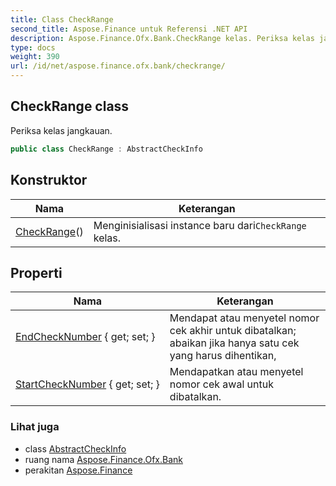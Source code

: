 ```yaml
---
title: Class CheckRange
second_title: Aspose.Finance untuk Referensi .NET API
description: Aspose.Finance.Ofx.Bank.CheckRange kelas. Periksa kelas jangkauan.
type: docs
weight: 390
url: /id/net/aspose.finance.ofx.bank/checkrange/
---
```

## CheckRange class

Periksa kelas jangkauan.

```csharp
public class CheckRange : AbstractCheckInfo
```

## Konstruktor

| Nama | Keterangan |
| --- | --- |
| [CheckRange](checkrange/)() | Menginisialisasi instance baru dari`CheckRange` kelas. |

## Properti

| Nama | Keterangan |
| --- | --- |
| [EndCheckNumber](../../aspose.finance.ofx.bank/checkrange/endchecknumber/) { get; set; } | Mendapat atau menyetel nomor cek akhir untuk dibatalkan; abaikan jika hanya satu cek yang harus dihentikan, |
| [StartCheckNumber](../../aspose.finance.ofx.bank/checkrange/startchecknumber/) { get; set; } | Mendapatkan atau menyetel nomor cek awal untuk dibatalkan. |

### Lihat juga

* class [AbstractCheckInfo](../abstractcheckinfo/)
* ruang nama [Aspose.Finance.Ofx.Bank](../../aspose.finance.ofx.bank/)
* perakitan [Aspose.Finance](../../)



